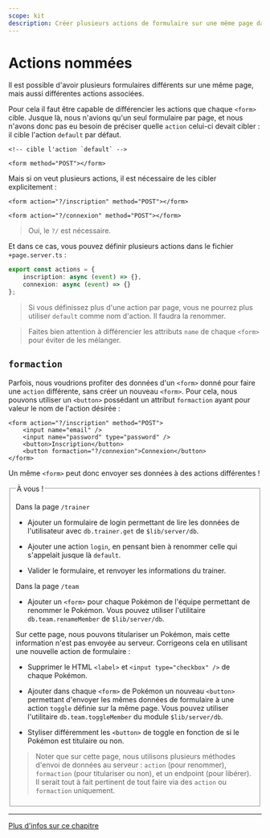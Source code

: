 ```yaml
---
scope: kit
description: Créer plusieurs actions de formulaire sur une même page dans une application SvelteKit
---
```


# Actions nommées

Il est possible d'avoir plusieurs formulaires différents sur une même page, mais aussi différentes
actions associées.

Pour cela il faut être capable de différencier les actions que chaque `<form>` cible. Jusque là,
nous n'avions qu'un seul formulaire par page, et nous n'avons donc pas eu besoin de préciser quelle
`action` celui-ci devait cibler : il cible l'action `default` par défaut.

```svelte
<!-- cible l'action `default` -->

<form method="POST"></form>
```

Mais si on veut plusieurs actions, il est nécessaire de les cibler explicitement :

```svelte
<form action="?/inscription" method="POST"></form>

<form action="?/connexion" method="POST"></form>
```

> Oui, le `?/` est nécessaire.

Et dans ce cas, vous pouvez définir plusieurs actions dans le fichier `+page.server.ts` :

```ts
export const actions = {
	inscription: async (event) => {},
	connexion: async (event) => {}
};
```

> Si vous définissez plus d'une action par page, vous ne pourrez plus utiliser `default` comme nom
> d'action. Il faudra la renommer.

> Faites bien attention à différencier les attributs `name` de chaque `<form>` pour éviter de les
> mélanger.

## `formaction`

Parfois, nous voudrions profiter des données d'un `<form>` donné pour faire une `action` différente,
sans créer un nouveau `<form>`. Pour cela, nous pouvons utiliser un `<button>` possédant un attribut
`formaction` ayant pour valeur le nom de l'action désirée :

```svelte
<form action="?/inscription" method="POST">
	<input name="email" />
	<input name="password" type="password" />
	<button>Inscription</button>
	<button formaction="?/connexion">Connexion</button>
</form>
```

Un même `<form>` peut donc envoyer ses données à des actions différentes !

<fieldset class='task'>
<legend>À vous !</legend>

Dans la page `/trainer`

- Ajouter un formulaire de login permettant de lire les données de l'utilisateur avec
  `db.trainer.get` de `$lib/server/db`.

- Ajouter une action `login`, en pensant bien à renommer celle qui s'appelait jusque là `default`.

- Valider le formulaire, et renvoyer les informations du trainer.

Dans la page `/team`

- Ajouter un `<form>` pour chaque Pokémon de l'équipe permettant de renommer le Pokémon. Vous pouvez
  utiliser l'utilitaire `db.team.renameMember` de `$lib/server/db`.

Sur cette page, nous pouvons titulariser un Pokémon, mais cette information n'est pas envoyée au
serveur. Corrigeons cela en utilisant une nouvelle action de formulaire :

- Supprimer le HTML `<label>` et `<input type="checkbox" />` de chaque Pokémon.

- Ajouter dans chaque `<form>` de Pokémon un nouveau `<button>` permettant d'envoyer les mêmes
  données de formulaire à une action `toggle` définie sur la même page. Vous pouvez utiliser
  l'utilitaire `db.team.toggleMember` du module `$lib/server/db`.

- Styliser différemment les `<button>` de toggle en fonction de si le Pokémon est titulaire ou non.

> Noter que sur cette page, nous utilisons plusieurs méthodes d'envoi de données au serveur :
> `action` (pour renommer), `formaction` (pour titulariser ou non), et un endpoint (pour libérer).
> Il serait tout à fait pertinent de tout faire via des `action` ou `formaction` uniquement.

</fieldset>

---

[Plus d'infos sur ce chapitre](https://kit.svelte.dev/docs/form-actions#named-actions)
